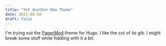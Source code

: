 ```yaml
---
title: "Yet Another New Theme"
date: 2021-06-20
draft: false
---
```

I'm trying out the [PaperMod](https://adityatelange.github.io/hugo-PaperMod/) theme for Hugo.  I like the cut of its gib.  I might break some stuff while fiddling with it a bit.
